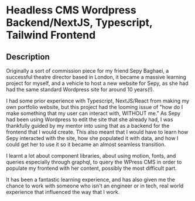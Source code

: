 # Headless CMS Wordpress Backend/NextJS, Typescript, Tailwind Frontend

## Description

Originally a sort of commission piece for my friend Sepy Baghaei, a successful theatre director based in London, it became a massive learning project for myself,
and a vehicle to host a new website for Sepy, as she had had the same standard Wordpress site for around 10 years(!).

I had some prior experience with Typescript, NextJS/React from making my own portfolio website, but this project had the looming issue of "how do I make something that my user can interact with, WITHOUT me." As Sepy had been using Wordpress to edit the site that she already had, I was thankfully guided by my mentor into using that as a backend for the frontend that I would create. This also meant that I would have to learn how Sepy interacted with the site, how she populated it with data, and how I could get her to use it so it became an almost seamless transition.

I learnt a lot about component libraries, about using motion, fonts, and queries especially through graphql, to query the WPress CMS in order to populate my frontend with her content, possibly the most difficult part.

It has been a fantastic learning experience, and has also given me the chance to work with someone who isn't an engineer or in tech, real world experience that influenced the way that I work.
